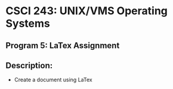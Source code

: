 # CSCI 243: UNIX/VMS Operating Systems
## Program 5: LaTex Assignment 
## Description:
* Create a document using LaTex 
